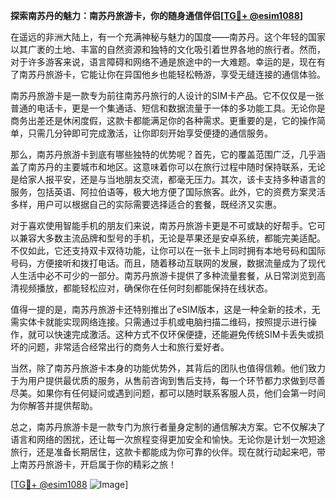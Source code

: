 **探索南苏丹的魅力：南苏丹旅游卡，你的随身通信伴侣[[TG💪+ @esim1088](https://t.me/s/esim1088)]**

在遥远的非洲大陆上，有一个充满神秘与魅力的国度——南苏丹。这个年轻的国家以其广袤的土地、丰富的自然资源和独特的文化吸引着世界各地的旅行者。然而，对于许多游客来说，语言障碍和网络不通是旅途中的一大难题。幸运的是，现在有了南苏丹旅游卡，它能让你在异国他乡也能轻松畅游，享受无缝连接的通信体验。

南苏丹旅游卡是一款专为前往南苏丹旅行的人设计的SIM卡产品。它不仅仅是一张普通的电话卡，更是一个集通话、短信和数据流量于一体的多功能工具。无论你是商务出差还是休闲度假，这款卡都能满足你的各种需求。更重要的是，它的操作简单，只需几分钟即可完成激活，让你即刻开始享受便捷的通信服务。

那么，南苏丹旅游卡到底有哪些独特的优势呢？首先，它的覆盖范围广泛，几乎涵盖了南苏丹的主要城市和地区。这意味着你可以在旅行过程中随时保持联系，无论是给家人报平安，还是与当地朋友交流，都毫无压力。其次，该卡支持多种语言的服务，包括英语、阿拉伯语等，极大地方便了国际旅客。此外，它的资费方案灵活多样，用户可以根据自己的实际需要选择适合的套餐，既经济又实惠。

对于喜欢使用智能手机的朋友们来说，南苏丹旅游卡更是不可或缺的好帮手。它可以兼容大多数主流品牌和型号的手机，无论是苹果还是安卓系统，都能完美适配。不仅如此，它还支持双卡双待功能，让你可以在一张卡上同时拥有本地号码和国际号码，方便接听和拨打电话。而且，随着移动互联网的发展，数据流量成为了现代人生活中必不可少的一部分。南苏丹旅游卡提供了多种流量套餐，从日常浏览到高清视频播放，都能轻松应对，确保你在任何时刻都能保持在线状态。

值得一提的是，南苏丹旅游卡还特别推出了eSIM版本，这是一种全新的技术，无需实体卡就能实现网络连接。只需通过手机或电脑扫描二维码，按照提示进行操作，就可以快速完成激活。这种方式不仅环保便捷，还能避免传统SIM卡丢失或损坏的问题，非常适合经常出行的商务人士和旅行爱好者。

当然，除了南苏丹旅游卡本身的功能优势外，其背后的团队也值得信赖。他们致力于为用户提供最优质的服务，从售前咨询到售后支持，每一个环节都力求做到尽善尽美。如果你有任何疑问或遇到问题，都可以随时联系客服人员，他们会第一时间为你解答并提供帮助。

总之，南苏丹旅游卡是一款专门为旅行者量身定制的通信解决方案。它不仅解决了语言和网络的困扰，还让每一次旅程变得更加安全和愉快。无论你是计划一次短途旅行，还是准备长期居住，这款卡都能成为你可靠的伙伴。现在就行动起来吧，带上南苏丹旅游卡，开启属于你的精彩之旅！

[[TG💪+ @esim1088](https://t.me/s/esim1088) ![Image](https://i.postimg.cc/4NQfJmqS/Snipaste-2025-05-13-00-14-12.png)]